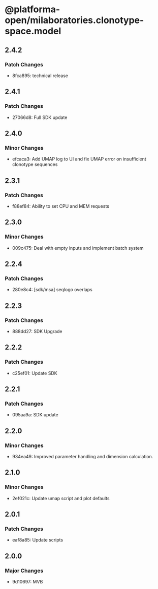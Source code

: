 # @platforma-open/milaboratories.clonotype-space.model

## 2.4.2

### Patch Changes

- 8fca895: technical release

## 2.4.1

### Patch Changes

- 27066d8: Full SDK update

## 2.4.0

### Minor Changes

- efcaca3: Add UMAP log to UI and fix UMAP error on insufficient clonotype sequences

## 2.3.1

### Patch Changes

- f88ef84: Ability to set CPU and MEM requests

## 2.3.0

### Minor Changes

- 009c475: Deal with empty inputs and implement batch system

## 2.2.4

### Patch Changes

- 280e8c4: [sdk/msa] seqlogo overlaps

## 2.2.3

### Patch Changes

- 888dd27: SDK Upgrade

## 2.2.2

### Patch Changes

- c25ef01: Update SDK

## 2.2.1

### Patch Changes

- 095aa9a: SDK update

## 2.2.0

### Minor Changes

- 934ea49: Improved parameter handling and dimension calculation.

## 2.1.0

### Minor Changes

- 2ef021c: Update umap script and plot defaults

## 2.0.1

### Patch Changes

- eaf8a85: Update scripts

## 2.0.0

### Major Changes

- 9d10697: MVB
